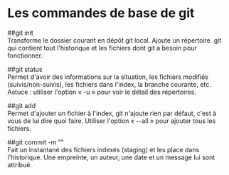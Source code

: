 # Les commandes de base de git

##git init   
Transforme le dossier courant en dépôt git local. Ajoute un répertoire .git qui contient tout l'historique et les fichiers dont git a besoin pour fonctionner.

##git status   
Permet d'avoir des informations sur la situation, les fichiers modifiés (suivis/non-suivis), les fichiers dans l'index, la branche courante, etc.
Astuce : utiliser l'option « -u » pour voir le détail des répertoires.

##git add   
Permet d'ajouter un fichier à l'index, git n'ajoute rien par défaut, c'est à vous de lui dire quoi faire. 
Utiliser l'option « --all » pour ajouter tous les fichiers.

##git commit -m "<votre message de commit>"    
Fait un instantané des fichiers indexés (staging) et les place dans l'historique. Une empreinte, un auteur, une date et un message lui sont attribué.

